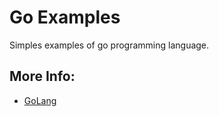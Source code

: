 # Go Examples

Simples examples of go programming language.

## More Info:

- [GoLang](https://golang.org/)